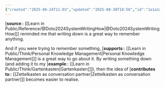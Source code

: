 ```yaml
---
{"created":"2025-06-24T11:03","updated":"2025-08-30T18:56","id":"1a1a1a2","dg-publish":true,"dg-permalink":"1a1a1a2-write-remember","dg-path":"Think/Write it down to remember.md","permalink":"/1a1a1a2-write-remember/","dgPassFrontmatter":true,"noteIcon":"1"}
---
```


[**source**:: [[Learn in Public/Reference/@Doto2024SystemWritingHow\|@Doto2024SystemWritingHow]]] reminded me that writing down is a great way to remember anything. 

And if you were trying to remember something, [**supports**:: [[Learn in Public/Think/Personal Knowledge Management\|Personal Knowledge Management]]] is a great way to go about it. By writing something down (and adding it to my [**example**:: [[Learn in Public/Think/Gartenkasten\|Gartenkasten]]]), then the idea of [**contributes to**:: [[Zettelkasten as conversation partner\|Zettelkasten as conversation partner]]] becomes easier to realise. 